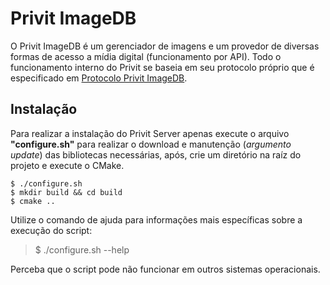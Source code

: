 # Privit ImageDB

O Privit ImageDB é um gerenciador de imagens e um provedor de diversas formas de acesso a mídia digital (funcionamento por API). Todo o funcionamento interno do Privit se baseia em seu protocolo próprio que é especificado em [Protocolo Privit ImageDB](https://zunho.com.br/index.php?pages/Privit-ImageDB).

## Instalação

Para realizar a instalação do Privit Server apenas execute o arquivo **"configure.sh"** para realizar o download e manutenção (_argumento update_) das bibliotecas necessárias, após, crie um diretório na raíz do projeto e execute o CMake.

```
$ ./configure.sh
$ mkdir build && cd build
$ cmake ..
```

Utilize o comando de ajuda para informações mais específicas sobre a execução do script:

> $ ./configure.sh --help

Perceba que o script pode não funcionar em outros sistemas operacionais.